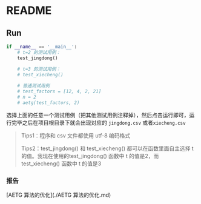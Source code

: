 # README

## Run

```python
if __name__ == '__main__':
    # t=2 的测试用例：
    test_jingdong()

    # t=3 的测试用例：
    # test_xiecheng()
    
    # 普通测试用例
    # test_factors = [12, 4, 2, 21]
    # n = 2
    # aetg(test_factors, 2)
```

选择上面的任意一个测试用例（把其他测试用例注释掉），然后点击运行即可，运行完毕之后在项目根目录下就会出现对应的 `jingdong.csv` 或者`xiecheng.csv` 



> Tips1：程序和 csv 文件都使用 utf-8 编码格式
>
> Tips2：test_jingdong() 和 test_xiecheng() 都可以在函数里面自主选择 t 的值。我现在使用的test_jingdong() 函数中 t 的值是2，而 test_xiecheng() 函数中 t 的值是3



### 报告

[AETG 算法的优化](./AETG 算法的优化.md)
